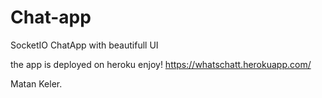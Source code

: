 # Chat-app
SocketIO ChatApp with beautifull UI 

the app is deployed on heroku enjoy!
https://whatschatt.herokuapp.com/

Matan Keler.
